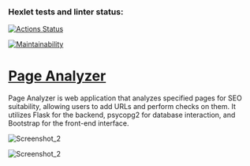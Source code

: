 ### Hexlet tests and linter status:
[![Actions Status](https://github.com/Chawku/python-project-83/actions/workflows/hexlet-check.yml/badge.svg)](https://github.com/Chawku/python-project-83/actions)

[![Maintainability](https://api.codeclimate.com/v1/badges/ea732a494a13e8649cf1/maintainability)](https://codeclimate.com/github/Chawku/python-project-83/maintainability)

# [Page Analyzer](https://python-project-83-qfim.onrender.com)

Page Analyzer is web application that analyzes specified pages for SEO suitability,
allowing users to add URLs and perform checks on them. 
It utilizes Flask for the backend, psycopg2 for database interaction, and Bootstrap for the front-end interface.

![Screenshot_2](https://github.com/user-attachments/assets/b0b0ef8e-0394-452d-8ed2-c816fd8d6176)

![Screenshot_2](https://github.com/user-attachments/assets/b50d0c25-e84b-4118-956c-9cdf435be375)